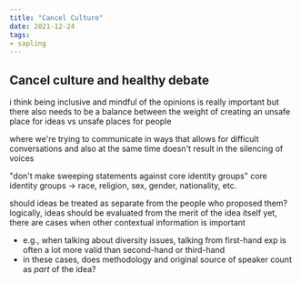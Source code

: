 ```yaml
---
title: "Cancel Culture"
date: 2021-12-24
tags:
- sapling
---
```


## Cancel culture and healthy debate
i think being inclusive and mindful of the opinions is really important
but there also needs to be a balance between the weight of creating an unsafe place for ideas vs unsafe places for people

where we're trying to communicate in ways that allows for difficult conversations and also at the same time doesn't result in the silencing of voices

"don't make sweeping statements against core identity groups"
core identity groups -> race, religion, sex, gender, nationality, etc.

should ideas be treated as separate from the people who proposed them?
logically, ideas should be evaluated from the merit of the idea itself
yet, there are cases when other contextual information is important
* e.g., when talking about diversity issues, talking from first-hand exp is often a lot more valid than second-hand or third-hand
* in these cases, does methodology and original source of speaker count as *part* of the idea?
